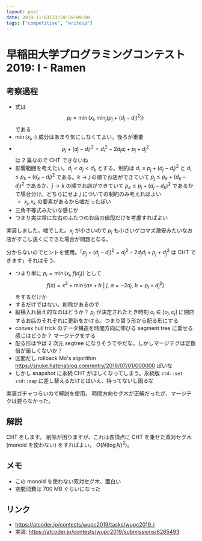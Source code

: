 ```yaml
---
layout: post
date: 2019-11-03T23:59:59+09:00
tags: ["competitive", "writeup"]
---
```


#  早稲田大学プログラミングコンテスト2019: I - Ramen

## 考察過程

-   式は $$p_i = \min \left( x_i, \min_j \left( p_j + (d_j - d_i)^2 \right) \right)$$ である
-   $\min(x_i, \cdot)$ 成分はあまり気にしなくてよい。後ろが重要
-   $$p_j + (d_j - d_i)^2 = d_i^2 - 2 d_j d_i + p_j + d_j^2$$ は $2$ 乗なので CHT できないね
-   影響範囲を考えたい。$d_i \lt d_j \lt d_k$ とする。制約は $d_i \le p_j + (d_j - d_i)^2$ と $d_i \le p_k + (d_k - d_i)^2$ である。$k \to j$ の順でお店ができていて $p_j \le p_k + (d_k - d_j)^2$ であるか、$j \to k$ の順でお店ができていて $p_k \le p_j + (d_j - d_k)^2$ であるかで場合分け。どちらにせよ $j$ についての制約のみ考えればよい
    -   $x_j, x_k$ の要素があるから嘘だったぽい
-   三角不等式みたいな感じか
-   つまり実は常に左右のふたつのお店の値段だけを考慮すればよい

実装しました。嘘でした。$x_j$ が小さいので $p_j$ も小さいゲロマズ激安みたいなお店がすこし遠くにできた場合が問題となる。

分からないのでヒントを使用。「$p_j + (d_j - d_i)^2 = d_i^2 - 2 d_j d_i + p_j + d_j^2$ は CHT できます」それはそう。

-   つまり単に $p_i = \min(x_i, f(d_j))$ として $$f(x) = x^2 + \min \left\lbrace a x + b ~\middle|~ j,~ a = - 2 d_j,~ b = p_j + d_j^2 \right\rbrace$$ をするだけか
-   するだけではない。削除があるので
-   縦横入れ替え的なのはどうか？ $p_j$ が決定されたとき時刻 $o_i \in [o_j, c_j]$ に開店するお店のそれぞれに更新をかける。つまり貰う形から配る形にする
-   convex hull trick のデータ構造を時間方向に伸びる segment tree に乗せる感じはどうか？ マージテクをする
-   配る形はやば $2$ 次元 segtree になりそうでやだな。しかしマージテクは定数倍が厳しくないか？
-   区間だし rollback Mo's algorithm <https://snuke.hatenablog.com/entry/2016/07/01/000000> ぽいな
-   しかし snapshot に永続 CHT がほしくなってしまう。永続版 `std::set` `std::map` に差し替えるだけとはいえ、持ってないし困るな

実装ガチャつらいので解説を使用。
時間方向セグ木が正解だったが、マージテクは要らなかった。

## 解説

CHT をします。
削除が困りますが、これは各頂点に CHT を乗せた双対セグ木 (monoid を使わない) をすればよい。
$O(N (\log N)^2)$。

## メモ

-   この monoid を使わない双対セグ木、面白い
-   空間消費は $700$ MB ぐらいになった

## リンク

-   <https://atcoder.jp/contests/wupc2019/tasks/wupc2019_i>
-   実装: <https://atcoder.jp/contests/wupc2019/submissions/8265493>
